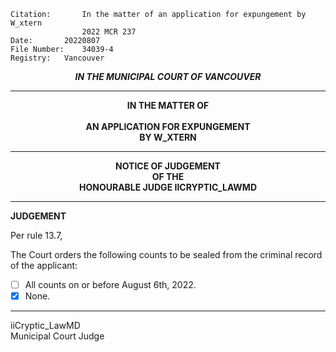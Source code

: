 	Citation:       In the matter of an application for expungement by W_xtern
                	2022 MCR 237
	Date:		20220807
	File Number:	34039-4
	Registry:	Vancouver

<p align="center"><b><i>IN THE MUNICIPAL COURT OF VANCOUVER</b></i>

---

<p align="center"><b>
				IN THE MATTER OF
<br><br>			AN APPLICATION FOR EXPUNGEMENT 
<br>                            BY W_XTERN
<br>				

---

<p align="center">		
				NOTICE OF JUDGEMENT
<br>				OF THE
<br>				HONOURABLE JUDGE IICRYPTIC_LAWMD

</b>
	
---

**JUDGEMENT**

Per rule 13.7,
  
The Court orders the following counts to be sealed from the criminal record of the applicant:
- [ ] All counts on or before August 6th, 2022.
- [x] None.
	
---

iiCryptic_LawMD<br>	
Municipal Court Judge
